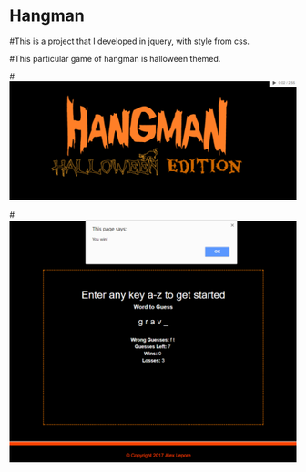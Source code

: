 # Hangman

#This is a project that I developed in jquery, with style from css. 

#This particular game of hangman is halloween themed. 

#![Image of CLI](/assets/images/Capture.PNG)

#![Image of CLI](/assets/images/Capture2.PNG)
